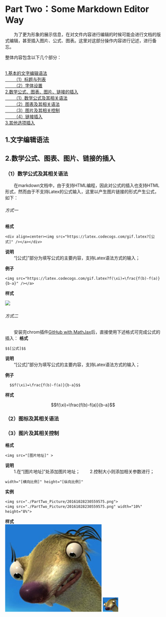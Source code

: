 # Part Two：Some Markdown Editor Way
&#8195;&#8195;为了更为形象的展示信息，在对文件内容进行编辑的时候可能会进行文档的版式编辑，甚至插入图片、公式、图表。这里对这部分操作内容进行记述，进行备忘。

整体内容包含以下几个部分：

</br><a href="#titleAnchor-wzbjyf">
1.基本的文字编辑语法</a>
</br><a href="#titleAnchor-btylb">
&#8195;&#8195;（1）标题与列表</a>
</br><a href="#titleAnchor-ztsz">
&#8195;&#8195;（2）字体设置</a>
</br><a href="#titleAnchor-gstbtpljcr">
2.数学公式、图表、图片、链接的插入</a>
</br><a href="#titleAnchor-gs">
&#8195;&#8195;（1）数学公式及其相关语法</a>
</br><a href="#titleAnchor-tb">
&#8195;&#8195;（2）图表及其相关语法</a>
</br><a href="#titleAnchor-tp">
&#8195;&#8195;（3）图片及其相关控制</a>
</br><a href="#titleAnchor-lj">
&#8195;&#8195;（4）链接插入</a>
</br><a href="#titleAnchor-qtxx">
3.其他选项插入</a>

<h2 id="titleAnchor-wzbjyf">
1.文字编辑语法</h2>

<h2 id="titleAnchor-gstbtpljcr">
2.数学公式、图表、图片、链接的插入</h2>

<h3 id="titleAnchor-gs">
（1）数学公式及其相关语法</h3>

&#8195;&#8195;在markdown文档中，由于支持HTML编程，因此对公式的插入也支持HTML形式，然而由于不支持Latex的公式输入，这里以产生图片链接的形式产生公式，如下：

<h6>方式一</h6>

**格式**</br>
```
<div align=center><img src="https://latex.codecogs.com/gif.latex?[公式]" /></a></div>
```

**说明**</br>
&#8195;&#8195;“[公式]”部分为填写公式的主要内容，支持Latex语法方式的输入；

**例子**</br>
```
<img src="https://latex.codecogs.com/gif.latex?f(\xi)=\frac{f(b)-f(a)}{b-a}" /></a>
```

**样式**</br>

<img src="https://latex.codecogs.com/gif.latex?f(\xi)=\frac{f(b)-f(a)}{b-a}" />

<h6>方式二</h6>

&#8195;&#8195;安装完chrom插件[GitHub with MathJax](https://chrome.google.com/webstore/detail/github-with-mathjax/ioemnmodlmafdkllaclgeombjnmnbima/related)后，直接使用下述格式可完成公式的插入：
**格式**</br>
```
$$[公式]$$
```

**说明**</br>
&#8195;&#8195;“[公式]”部分为填写公式的主要内容，支持Latex语法方式的输入；

**例子**</br>
```
  $$f(\xi)=\frac{f(b)-f(a)}{b-a}$$
```

**样式**</br>

$$f(\xi)=\frac{f(b)-f(a)}{b-a}$$





<h3 id="titleAnchor-gs">
（2）图标及其相关语法</h3>

<h3 id="titleAnchor-gs">
（3）图片及其相关控制</h3>

**格式**</br>

```
<img src="[图片地址]" >
```

**说明**</br>
&#8195;&#8195;1.在“[图片地址]”处添加图片地址；
&#8195;&#8195;2.控制大小则添加相关参数进行；
```
width="[横向比例]" height="[纵向比例]"
```

**实例**</br>
```
<img src="./PartTwo_Picture/20161028230559575.png">
<img src="./PartTwo_Picture/20161028230559575.png" width="10%" height="8%">
```

**样式**</br>
<img src="./PartTwo_Picture/20161028230559575.png">
<img src="./PartTwo_Picture/20161028230559575.png" width="10%" height="8%">

